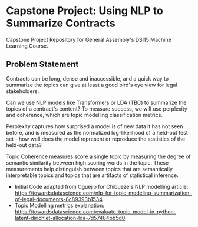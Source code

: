 # Capstone Project: Using NLP to Summarize Contracts
Capstone Project Repository for General Assembly's DSI15 Machine Learning Course.

## Problem Statement 
Contracts can be long, dense and inaccessible, and a quick way to summarize the topics can give at least a good bird's eye view for legal stakeholders.

Can we use NLP models like Transformers or LDA (TBC) to summarize the topics of a contract's content? To measure success, we will use perplexity and coherence, which are topic modelling classification metrics.

Perplexity captures how surprised a model is of new data it has not seen before, and is measured as the normalized log-likelihood of a held-out test set - how well does the model represent or reproduce the statistics of the held-out data?

Topic Coherence measures score a single topic by measuring the degree of semantic similarity between high scoring words in the topic. These measurements help distinguish between topics that are semantically interpretable topics and topics that are artifacts of statistical inference. 

* Initial Code adapted from Oguejio for Chibueze's NLP modelling article:
https://towardsdatascience.com/nlp-for-topic-modeling-summarization-of-legal-documents-8c89393b1534
* Topic Modelling metrics explanation:
https://towardsdatascience.com/evaluate-topic-model-in-python-latent-dirichlet-allocation-lda-7d57484bb5d0